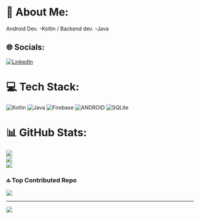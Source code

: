 # 💫 About Me:
Android Dev. -Kotlin / Backend dev. -Java 


## 🌐 Socials:
[![LinkedIn](https://img.shields.io/badge/LinkedIn-%230077B5.svg?logo=linkedin&logoColor=white)](https://linkedin.com/in/https://www.linkedin.com/in/ygtkula/?locale=en_US) 

# 💻 Tech Stack:
![Kotlin](https://img.shields.io/badge/kotlin-%230095D5.svg?style=for-the-badge&logo=kotlin&logoColor=white) ![Java](https://img.shields.io/badge/java-%23ED8B00.svg?style=for-the-badge&logo=java&logoColor=white) ![Firebase](https://img.shields.io/badge/firebase-%23039BE5.svg?style=for-the-badge&logo=firebase) ![ANDROID](https://img.shields.io/badge/android-%2320232a.svg?style=for-the-badge&logo=android&logoColor=%a4c639) ![SQLite](https://img.shields.io/badge/sqlite-%2307405e.svg?style=for-the-badge&logo=sqlite&logoColor=white)
# 📊 GitHub Stats:
![](https://github-readme-stats.vercel.app/api?username=Coola37&theme=dark&hide_border=false&include_all_commits=false&count_private=false)<br/>
![](https://github-readme-streak-stats.herokuapp.com/?user=Coola37&theme=dark&hide_border=false)<br/>
![](https://github-readme-stats.vercel.app/api/top-langs/?username=Coola37&theme=dark&hide_border=false&include_all_commits=false&count_private=false&layout=compact)

### 🔝 Top Contributed Repo
![](https://github-contributor-stats.vercel.app/api?username=Coola37&limit=5&theme=dark&combine_all_yearly_contributions=true)

---
[![](https://visitcount.itsvg.in/api?id=Coola37&icon=0&color=1)](https://visitcount.itsvg.in)

<!-- Proudly created with GPRM ( https://gprm.itsvg.in ) -->

